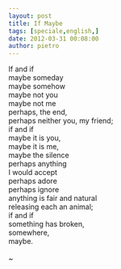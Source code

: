 ```yaml
---
layout: post
title: If Maybe
tags: [speciale,english,]
date: 2012-03-31 00:08:00
author: pietro
---
```

If and if<br/>maybe someday<br/>maybe somehow<br/>maybe not you<br/>maybe not me<br/>perhaps, the end,<br/>perhaps neither you, my friend;<br/>if and if<br/>maybe it is you,<br/>maybe it is me,<br/>maybe the silence<br/>perhaps anything<br/>I would accept<br/>perhaps adore<br/>perhaps ignore<br/>anything is fair and natural<br/>releasing each an animal;<br/>if and if<br/>something has broken,<br/>somewhere,<br/>maybe.<br/><br/>~
